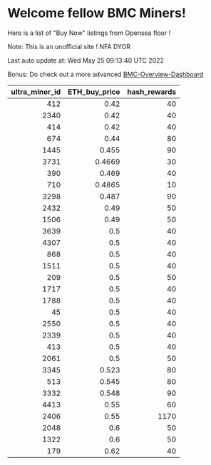 # Welcome fellow BMC Miners!
Here is a list of "Buy Now" listings from Opensea floor !

Note: This is an unofficial site ! NFA DYOR

Last auto update at: Wed May 25 09:13:40 UTC 2022

Bonus: Do check out a more advanced [BMC-Overview-Dashboard](https://dune.com/defifunk/BMC-Overview-Dashboard)


|   ultra_miner_id |   ETH_buy_price |   hash_rewards |
|-----------------:|----------------:|---------------:|
|              412 |          0.42   |             40 |
|             2340 |          0.42   |             40 |
|              414 |          0.42   |             40 |
|              674 |          0.44   |             80 |
|             1445 |          0.455  |             90 |
|             3731 |          0.4669 |             30 |
|              390 |          0.469  |             40 |
|              710 |          0.4865 |             10 |
|             3298 |          0.487  |             90 |
|             2432 |          0.49   |             50 |
|             1506 |          0.49   |             50 |
|             3639 |          0.5    |             40 |
|             4307 |          0.5    |             40 |
|              868 |          0.5    |             40 |
|             1511 |          0.5    |             40 |
|              209 |          0.5    |             50 |
|             1717 |          0.5    |             40 |
|             1788 |          0.5    |             40 |
|               45 |          0.5    |             40 |
|             2550 |          0.5    |             40 |
|             2339 |          0.5    |             40 |
|              413 |          0.5    |             40 |
|             2061 |          0.5    |             50 |
|             3345 |          0.523  |             80 |
|              513 |          0.545  |             80 |
|             3332 |          0.548  |             90 |
|             4413 |          0.55   |             60 |
|             2406 |          0.55   |           1170 |
|             2048 |          0.6    |             50 |
|             1322 |          0.6    |             50 |
|              179 |          0.62   |             40 |